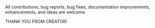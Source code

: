 All contributions, bug reports, bug fixes, documentation improvements, enhancements, and ideas are welcome.

THANK YOU FROM CREATOR!

